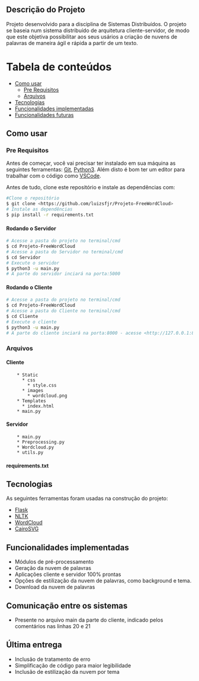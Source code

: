 ## Descrição do Projeto
<p>Projeto desenvolvido para a disciplina de Sistemas Distribuídos. O projeto se baseia num sistema distribuído de arquitetura cliente-servidor, de modo que este objetiva possibilitar aos seus usários a criação de nuvens de palavras de maneira ágil e rápida a partir de um texto.</p>

Tabela de conteúdos
=================
<!--ts-->
   * [Como usar](#como-usar)
      * [Pre Requisitos](#pre-requisitos)
      * [Arquivos](#arquivos)
   * [Tecnologias](#tecnologias)
   * [Funcionalidades implementadas](#funcionalidades-implementadas)
   * [Funcionalidades futuras](#funcionalidades-futuras)
   
<!--te-->

## Como usar

### Pre Requisitos

Antes de começar, você vai precisar ter instalado em sua máquina as seguintes ferramentas:
[Git](https://git-scm.com), [Python3](https://www.python.org/downloads/). 
Além disto é bom ter um editor para trabalhar com o código como [VSCode](https://code.visualstudio.com/).

Antes de tudo, clone este repositório e instale as dependências com:
```bash
#Clone o repositório
$ git clone <https://github.com/luizsfjr/Projeto-FreeWordCloud>
# Instale as dependências
$ pip install -r requirements.txt
```


#### Rodando o Servidor

```bash
# Acesse a pasta do projeto no terminal/cmd
$ cd Projeto-FreeWordCloud
# Acesse a pasta do Servidor no terminal/cmd
$ cd Servidor
# Execute o servidor
$ python3 -u main.py
# A parte do servidor inciará na porta:5000
```

#### Rodando o Cliente

```bash
# Acesse a pasta do projeto no terminal/cmd
$ cd Projeto-FreeWordCloud
# Acesse a pasta do Cliente no terminal/cmd
$ cd Cliente
# Execute o cliente
$ python3 -u main.py
# A parte do cliente inciará na porta:8000 - acesse <http://127.0.0.1:8000> 
```
### Arquivos
  #### Cliente
        * Static
          * css
            * style.css
          * images
            * wordcloud.png
        * Templates
          * index.html
        * main.py
  #### Servidor
        * main.py
        * Preprocessing.py
        * Wordcloud.py
        * utils.py
  #### requirements.txt
  
## Tecnologias

As seguintes ferramentas foram usadas na construção do projeto:

- [Flask](https://flask.palletsprojects.com/en/2.1.x/)
- [NLTK](https://www.nltk.org/)
- [WordCloud](https://pypi.org/project/wordcloud/)
- [CairoSVG](https://cairosvg.org/)

## Funcionalidades implementadas
  - Módulos de pré-processamento
  - Geração da nuvem de palavras
  - Aplicações cliente e servidor 100% prontas
  - Opções de estilização da nuvem de palavras, como background e tema.
  - Download da nuvem de palavras
## Comunicação entre os sistemas
  - Presente no arquivo main da parte do cliente, indicado pelos comentários nas linhas 20 e 21
## Última entrega
  - Inclusão de tratamento de erro
  - Simplificação de código para maior legibilidade
  - Inclusão de estilização da nuvem por tema
